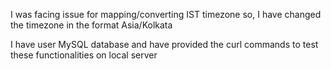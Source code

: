 I was facing issue for mapping/converting IST timezone so, I have changed the timezone in the format Asia/Kolkata

I have user MySQL database and have provided the curl commands to test these functionalities on local server 